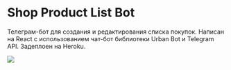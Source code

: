 # Shop Product List Bot

Телеграм-бот для создания и редактирования списка покупок.
Написан на React с использованием чат-бот библиотеки Urban Bot и Telegram API.
Задеплоен на Heroku.

![](readme-files/botwork.gif)
